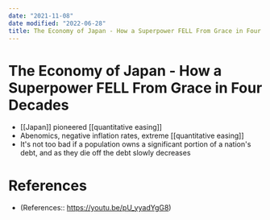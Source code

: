```yaml
---
date: "2021-11-08"
date modified: "2022-06-28"
title: The Economy of Japan - How a Superpower FELL From Grace in Four Decades
---
```


# The Economy of Japan - How a Superpower FELL From Grace in Four Decades
- [[Japan]] pioneered [[quantitative easing]]
- Abenomics, negative inflation rates, extreme [[quantitative easing]]
- It's not too bad if a population owns a significant portion of a nation's debt, and as they die off the debt slowly decreases
# References
- (References:: https://youtu.be/pU_yyadYgG8)
